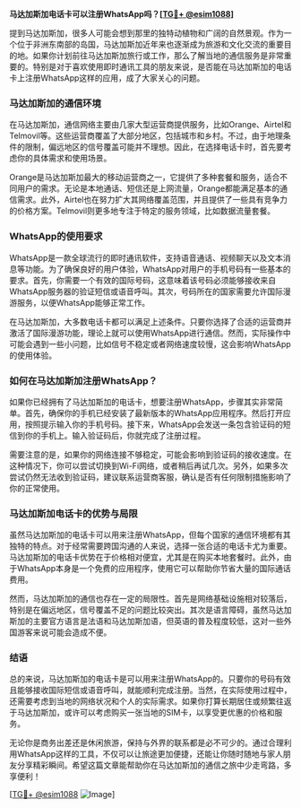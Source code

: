 **马达加斯加电话卡可以注册WhatsApp吗？[[TG💪+ @esim1088](https://t.me/s/esim1088)]**

提到马达加斯加，很多人可能会想到那里的独特动植物和广阔的自然景观。作为一个位于非洲东南部的岛国，马达加斯加近年来也逐渐成为旅游和文化交流的重要目的地。如果你计划前往马达加斯加旅行或工作，那么了解当地的通信服务是非常重要的。特别是对于喜欢使用即时通讯工具的朋友来说，是否能在马达加斯加的电话卡上注册WhatsApp这样的应用，成了大家关心的问题。

### 马达加斯加的通信环境

在马达加斯加，通信网络主要由几家大型运营商提供服务，比如Orange、Airtel和Telmovil等。这些运营商覆盖了大部分地区，包括城市和乡村。不过，由于地理条件的限制，偏远地区的信号覆盖可能并不理想。因此，在选择电话卡时，首先要考虑你的具体需求和使用场景。

Orange是马达加斯加最大的移动运营商之一，它提供了多种套餐和服务，适合不同用户的需求。无论是本地通话、短信还是上网流量，Orange都能满足基本的通信需求。此外，Airtel也在努力扩大其网络覆盖范围，并且提供了一些具有竞争力的价格方案。Telmovil则更多地专注于特定的服务领域，比如数据流量套餐。

### WhatsApp的使用要求

WhatsApp是一款全球流行的即时通讯软件，支持语音通话、视频聊天以及文本消息等功能。为了确保良好的用户体验，WhatsApp对用户的手机号码有一些基本的要求。首先，你需要一个有效的国际号码，这意味着该号码必须能够接收来自WhatsApp服务器的验证短信或语音呼叫。其次，号码所在的国家需要允许国际漫游服务，以便WhatsApp能够正常工作。

在马达加斯加，大多数电话卡都可以满足上述条件。只要你选择了合适的运营商并激活了国际漫游功能，理论上就可以使用WhatsApp进行通信。然而，实际操作中可能会遇到一些小问题，比如信号不稳定或者网络速度较慢，这会影响WhatsApp的使用体验。

### 如何在马达加斯加注册WhatsApp？

如果你已经拥有了马达加斯加的电话卡，想要注册WhatsApp，步骤其实非常简单。首先，确保你的手机已经安装了最新版本的WhatsApp应用程序。然后打开应用，按照提示输入你的手机号码。接下来，WhatsApp会发送一条包含验证码的短信到你的手机上。输入验证码后，你就完成了注册过程。

需要注意的是，如果你的网络连接不够稳定，可能会影响到验证码的接收速度。在这种情况下，你可以尝试切换到Wi-Fi网络，或者稍后再试几次。另外，如果多次尝试仍然无法收到验证码，建议联系运营商客服，确认是否有任何限制措施影响了你的正常使用。

### 马达加斯加电话卡的优势与局限

虽然马达加斯加的电话卡可以用来注册WhatsApp，但每个国家的通信环境都有其独特的特点。对于经常需要跨国沟通的人来说，选择一张合适的电话卡尤为重要。马达加斯加的电话卡优势在于价格相对便宜，尤其是在购买本地套餐时。此外，由于WhatsApp本身是一个免费的应用程序，使用它可以帮助你节省大量的国际通话费用。

然而，马达加斯加的通信也存在一定的局限性。首先是网络基础设施相对较落后，特别是在偏远地区，信号覆盖不足的问题比较突出。其次是语言障碍，虽然马达加斯加的主要官方语言是法语和马达加斯加语，但英语的普及程度较低，这对一些外国游客来说可能会造成不便。

### 结语

总的来说，马达加斯加的电话卡是可以用来注册WhatsApp的。只要你的号码有效且能够接收国际短信或语音呼叫，就能顺利完成注册。当然，在实际使用过程中，还需要考虑到当地的网络状况和个人的实际需求。如果你打算长期居住或频繁往返于马达加斯加，或许可以考虑购买一张当地的SIM卡，以享受更优惠的价格和服务。

无论你是商务出差还是休闲旅游，保持与外界的联系都是必不可少的。通过合理利用WhatsApp这样的工具，不仅可以让旅途更加便捷，还能让你随时随地与家人朋友分享精彩瞬间。希望这篇文章能帮助你在马达加斯加的通信之旅中少走弯路，多享便利！

[[TG💪+ @esim1088](https://t.me/s/esim1088) ![Image](https://i.postimg.cc/4NQfJmqS/Snipaste-2025-05-13-00-14-12.png)]